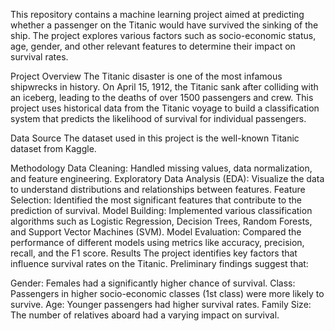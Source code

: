 This repository contains a machine learning project aimed at predicting whether a passenger on the Titanic would have survived the sinking of the ship. The project explores various factors such as socio-economic status, age, gender, and other relevant features to determine their impact on survival rates.

Project Overview
The Titanic disaster is one of the most infamous shipwrecks in history. On April 15, 1912, the Titanic sank after colliding with an iceberg, leading to the deaths of over 1500 passengers and crew. This project uses historical data from the Titanic voyage to build a classification system that predicts the likelihood of survival for individual passengers.

Data Source
The dataset used in this project is the well-known Titanic dataset from Kaggle.

Methodology
Data Cleaning: Handled missing values, data normalization, and feature engineering.
Exploratory Data Analysis (EDA): Visualize the data to understand distributions and relationships between features.
Feature Selection: Identified the most significant features that contribute to the prediction of survival.
Model Building: Implemented various classification algorithms such as Logistic Regression, Decision Trees, Random Forests, and Support Vector Machines (SVM).
Model Evaluation: Compared the performance of different models using metrics like accuracy, precision, recall, and the F1 score.
Results
The project identifies key factors that influence survival rates on the Titanic. Preliminary findings suggest that:

Gender: Females had a significantly higher chance of survival.
Class: Passengers in higher socio-economic classes (1st class) were more likely to survive.
Age: Younger passengers had higher survival rates.
Family Size: The number of relatives aboard had a varying impact on survival.
